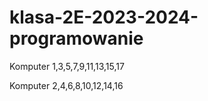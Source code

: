 # klasa-2E-2023-2024-programowanie


Komputer 1,3,5,7,9,11,13,15,17



Komputer 2,4,6,8,10,12,14,16


